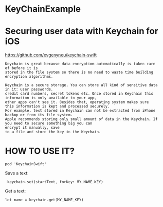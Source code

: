 # KeyChainExample
# Securing user data with Keychain for iOS

https://github.com/evgenyneu/keychain-swift

    Keychain is great because data encryption automatically is taken care of before it is 
    stored in the file system so there is no need to waste time building encryption algorithms.
    
    Keychain is a secure storage. You can store all kind of sensitive data in it: user passwords, 
    credit card numbers, secret tokens etc. Once stored in Keychain this information is only available to your app, 
    other apps can't see it. Besides that, operating system makes sure this information is kept and processed securely. 
    For example, text stored in Keychain can not be extracted from iPhone backup or from its file system. 
    Apple recommends storing only small amount of data in the Keychain. If you need to secure something big you can 
    encrypt it manually, save 
    to a file and store the key in the Keychain.

# HOW TO USE IT?

    pod 'KeychainSwift'
  
Save a text: 
 
     keychain.set(startText, forKey: MY_NAME_KEY)
     
Get a text:

    let name = keychain.get(MY_NAME_KEY)
